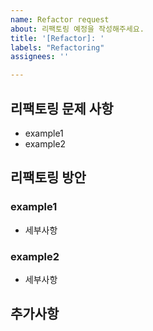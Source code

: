 ```yaml
---
name: Refactor request
about: 리팩토링 예정을 작성해주세요.
title: '[Refactor]: '
labels: "Refactoring"
assignees: ''

---
```


## 리팩토링 문제 사항

- example1
- example2

## 리팩토링 방안

### example1

- 세부사항

### example2

- 세부사항

## 추가사항